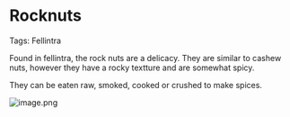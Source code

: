 # Rocknuts

Tags: Fellintra

Found in fellintra, the rock nuts are a delicacy. They are similar to cashew nuts, however they have a rocky textture and are somewhat spicy. 

They can be eaten raw, smoked, cooked or crushed to make spices.

![image.png](image%2028.png)